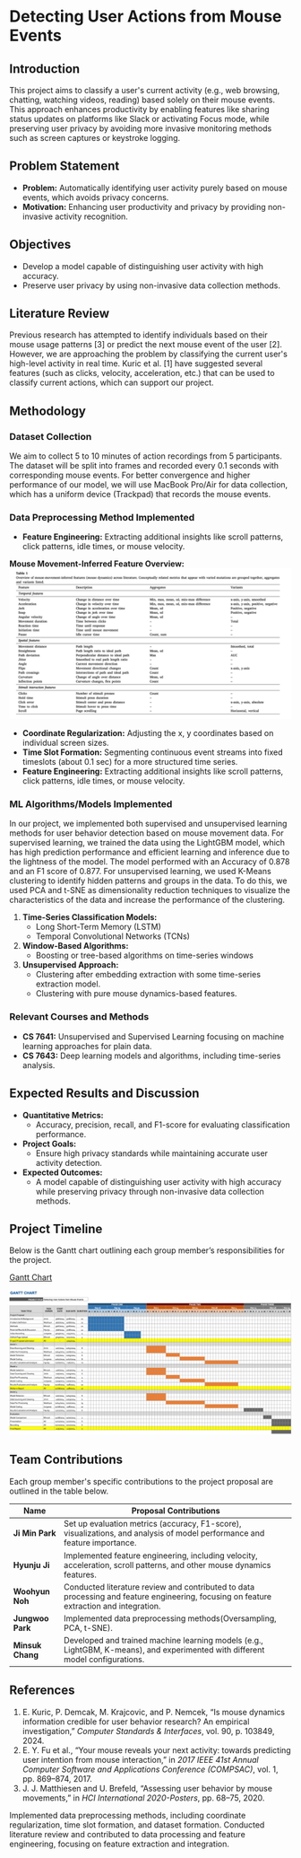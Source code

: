 # Detecting User Actions from Mouse Events

## Introduction

This project aims to classify a user's current activity (e.g., web browsing, chatting, watching videos, reading) based solely on their mouse events. This approach enhances productivity by enabling features like sharing status updates on platforms like Slack or activating Focus mode, while preserving user privacy by avoiding more invasive monitoring methods such as screen captures or keystroke logging.

## Problem Statement

- **Problem:** Automatically identifying user activity purely based on mouse events, which avoids privacy concerns.
- **Motivation:** Enhancing user productivity and privacy by providing non-invasive activity recognition.

## Objectives

- Develop a model capable of distinguishing user activity with high accuracy.
- Preserve user privacy by using non-invasive data collection methods.

## Literature Review

Previous research has attempted to identify individuals based on their mouse usage patterns [3] or predict the next mouse event of the user [2]. However, we are approaching the problem by classifying the current user's high-level activity in real time. Kuric et al. [1] have suggested several features (such as clicks, velocity, acceleration, etc.) that can be used to classify current actions, which can support our project.

## Methodology

### Dataset Collection

We aim to collect 5 to 10 minutes of action recordings from 5 participants. The dataset will be split into frames and recorded every 0.1 seconds with corresponding mouse events. For better convergence and higher performance of our model, we will use MacBook Pro/Air for data collection, which has a uniform device (Trackpad) that records the mouse events.

### Data Preprocessing Method Implemented

- **Feature Engineering:** Extracting additional insights like scroll patterns, click patterns, idle times, or mouse velocity.

**Mouse Movement-Inferred Feature Overview:**
![Feature Overview](feature_processing.png)

- **Coordinate Regularization:** Adjusting the x, y coordinates based on individual screen sizes.
- **Time Slot Formation:** Segmenting continuous event streams into fixed timeslots (about 0.1 sec) for a more structured time series.
- **Feature Engineering:** Extracting additional insights like scroll patterns, click patterns, idle times, or mouse velocity.



### ML Algorithms/Models Implemented

In our project, we implemented both supervised and unsupervised learning methods for user behavior detection based on mouse movement data. For supervised learning, we trained the data using the LightGBM model, which has high prediction performance and efficient learning and inference due to the lightness of the model. The model performed with an Accuracy of 0.878 and an F1 score of 0.877. For unsupervised learning, we used K-Means clustering to identify hidden patterns and groups in the data. To do this, we used PCA and t-SNE as dimensionality reduction techniques to visualize the characteristics of the data and increase the performance of the clustering. 

1. **Time-Series Classification Models:**
   - Long Short-Term Memory (LSTM)
   - Temporal Convolutional Networks (TCNs)
2. **Window-Based Algorithms:**
   - Boosting or tree-based algorithms on time-series windows
3. **Unsupervised Approach:**
   - Clustering after embedding extraction with some time-series extraction model.
   - Clustering with pure mouse dynamics-based features.


### Relevant Courses and Methods

- **CS 7641:** Unsupervised and Supervised Learning focusing on machine learning approaches for plain data.
- **CS 7643:** Deep learning models and algorithms, including time-series analysis.

## Expected Results and Discussion

- **Quantitative Metrics:**
  - Accuracy, precision, recall, and F1-score for evaluating classification performance.
- **Project Goals:**
  - Ensure high privacy standards while maintaining accurate user activity detection.
- **Expected Outcomes:**
  - A model capable of distinguishing user activity with high accuracy while preserving privacy through non-invasive data collection methods.

## Project Timeline

Below is the Gantt chart outlining each group member’s responsibilities for the project.

[Gantt Chart](https://docs.google.com/spreadsheets/d/14TtwuTkYRx8cqvmaVrm9Yi3lG_yQL1HBeeJYwnyOWzk/edit?usp=sharing)

![Gantt Chart](gantt.png)

## Team Contributions

Each group member's specific contributions to the project proposal are outlined in the table below.

| Name             | Proposal Contributions                                                                                                                 |
|------------------|----------------------------------------------------------------------------------------------------------------------------------------|
| **Ji Min Park**  | Set up evaluation metrics (accuracy, F1-score), visualizations, and analysis of model performance and feature importance.              |
| **Hyunju Ji**    | Implemented feature engineering, including velocity, acceleration, scroll patterns, and other mouse dynamics features.                 |
| **Woohyun Noh**  | Conducted literature review and contributed to data processing and feature engineering, focusing on feature extraction and integration.|
| **Jungwoo Park** | Implemented data preprocessing methods(Oversampling, PCA, t-SNE).                                                                      |
| **Minsuk Chang** | Developed and trained machine learning models (e.g., LightGBM, K-means), and experimented with different model configurations.         |

## References

1. E. Kuric, P. Demcak, M. Krajcovic, and P. Nemcek, “Is mouse dynamics information credible for user behavior research? An empirical investigation,” *Computer Standards & Interfaces*, vol. 90, p. 103849, 2024.
2. E. Y. Fu et al., “Your mouse reveals your next activity: towards predicting user intention from mouse interaction,” in *2017 IEEE 41st Annual Computer Software and Applications Conference (COMPSAC)*, vol. 1, pp. 869–874, 2017.
3. J. J. Matthiesen and U. Brefeld, “Assessing user behavior by mouse movements,” in *HCI International 2020-Posters*, pp. 68–75, 2020.


Implemented data preprocessing methods, including coordinate regularization, time slot formation, and dataset formation.
Conducted literature review and contributed to data processing and feature engineering, focusing on feature extraction and integration.

